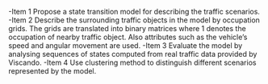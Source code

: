 -Item 1 Propose a state transition model for describing the traffic scenarios.
-Item 2 Describe the surrounding traffic objects in the model by occupation grids. The grids are translated into binary matrices where 1 denotes the occupation of nearby traffic object. Also attributes such as the vehicle’s speed and angular movement are used.
-Item 3 Evaluate the model by analysing sequences of states computed from real traffic data provided by Viscando.
-Item 4 Use clustering method to distinguish different scenarios represented by the model.
